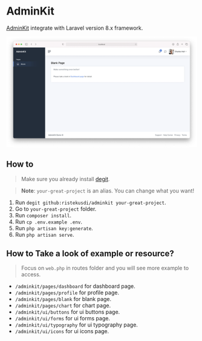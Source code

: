 # AdminKit

[AdminKit](https://github.com/adminkit/adminkit) integrate with Laravel version 8.x framework.

![Image of Blank Page AdminKit](/blank-preview.png)

## How to

> Make sure you already install [degit](https://github.com/Rich-Harris/degit).

> **Note**: `your-great-project` is an alias. You can change what you want!

1. Run `degit github:ristekusdi/adminkit your-great-project`.
2. Go to `your-great-project` folder.
3. Run `composer install`.
4. Run `cp .env.example .env`.
5. Run `php artisan key:generate`.
6. Run `php artisan serve`.

## How to Take a look of example or resource?

> Focus on `web.php` in routes folder and you will see more example to access.

- `/adminkit/pages/dashboard` for dashboard page.
- `/adminkit/pages/profile` for profile page.
- `/adminkit/pages/blank` for blank page.
- `/adminkit/pages/chart` for chart page.
- `/adminkit/ui/buttons` for ui buttons page.
- `/adminkit/ui/forms` for ui forms page.
- `/adminkit/ui/typography` for ui typography page.
- `/adminkit/ui/icons` for ui icons page.
